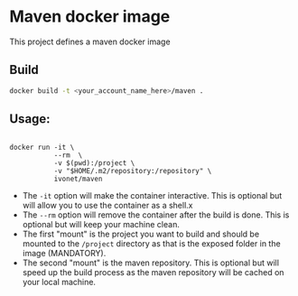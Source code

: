 # Maven docker image

This project defines a maven docker image

## Build

```bash
docker build -t <your_account_name_here>/maven . 
```

## Usage:

```shell

docker run -it \
           --rm  \
           -v $(pwd):/project \
           -v "$HOME/.m2/repository:/repository" \
           ivonet/maven

```
- The `-it` option will make the container interactive. This is optional but will allow you to use the container as a shell.x
- The `--rm` option will remove the container after the build is done. This is optional but will keep your machine clean.
- The first "mount" is the project you want to build and should be mounted to the `/project` directory as that is the exposed folder in the image (MANDATORY).
- The second "mount" is the maven repository. This is optional but will speed up the build process as the maven repository will be cached on your local machine.
